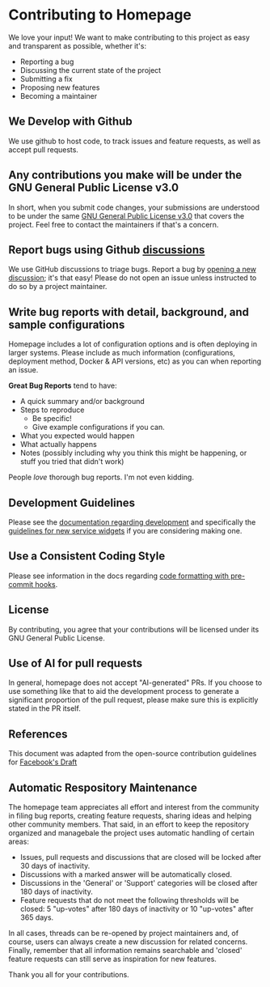 # Contributing to Homepage

We love your input! We want to make contributing to this project as easy and transparent as possible, whether it's:

- Reporting a bug
- Discussing the current state of the project
- Submitting a fix
- Proposing new features
- Becoming a maintainer

## We Develop with Github

We use github to host code, to track issues and feature requests, as well as accept pull requests.

## Any contributions you make will be under the GNU General Public License v3.0

In short, when you submit code changes, your submissions are understood to be under the same [GNU General Public License v3.0](https://choosealicense.com/licenses/gpl-3.0/) that covers the project. Feel free to contact the maintainers if that's a concern.

## Report bugs using Github [discussions](https://github.com/gethomepage/homepage/discussions)

We use GitHub discussions to triage bugs. Report a bug by [opening a new discussion](https://github.com/gethomepage/homepage/discussions/new?category=support); it's that easy! Please do not open an issue unless instructed to do so by a project maintainer.

## Write bug reports with detail, background, and sample configurations

Homepage includes a lot of configuration options and is often deploying in larger systems. Please include as much information (configurations, deployment method, Docker & API versions, etc) as you can when reporting an issue.

**Great Bug Reports** tend to have:

- A quick summary and/or background
- Steps to reproduce
  - Be specific!
  - Give example configurations if you can.
- What you expected would happen
- What actually happens
- Notes (possibly including why you think this might be happening, or stuff you tried that didn't work)

People _love_ thorough bug reports. I'm not even kidding.

## Development Guidelines

Please see the [documentation regarding development](https://gethomepage.dev/latest/more/development/) and specifically the [guidelines for new service widgets](https://gethomepage.dev/latest/more/development/#service-widget-guidelines) if you are considering making one.

## Use a Consistent Coding Style

Please see information in the docs regarding [code formatting with pre-commit hooks](https://gethomepage.dev/latest/more/development/#code-formatting-with-pre-commit-hooks).

## License

By contributing, you agree that your contributions will be licensed under its GNU General Public License.

## Use of AI for pull requests

In general, homepage does not accept "AI-generated" PRs. If you choose to use something like that to aid the development process to generate a significant proportion of the pull request, please make sure this is explicitly stated in the PR itself.

## References

This document was adapted from the open-source contribution guidelines for [Facebook's Draft](https://github.com/facebook/draft-js/blob/main/CONTRIBUTING.md)

## Automatic Respository Maintenance

The homepage team appreciates all effort and interest from the community in filing bug reports, creating feature requests, sharing ideas and helping other community members. That said, in an effort to keep the repository organized and managebale the project uses automatic handling of certain areas:

- Issues, pull requests and discussions that are closed will be locked after 30 days of inactivity.
- Discussions with a marked answer will be automatically closed.
- Discussions in the 'General' or 'Support' categories will be closed after 180 days of inactivity.
- Feature requests that do not meet the following thresholds will be closed: 5 "up-votes" after 180 days of inactivity or 10 "up-votes" after 365 days.

In all cases, threads can be re-opened by project maintainers and, of course, users can always create a new discussion for related concerns.
Finally, remember that all information remains searchable and 'closed' feature requests can still serve as inspiration for new features.

Thank you all for your contributions.
